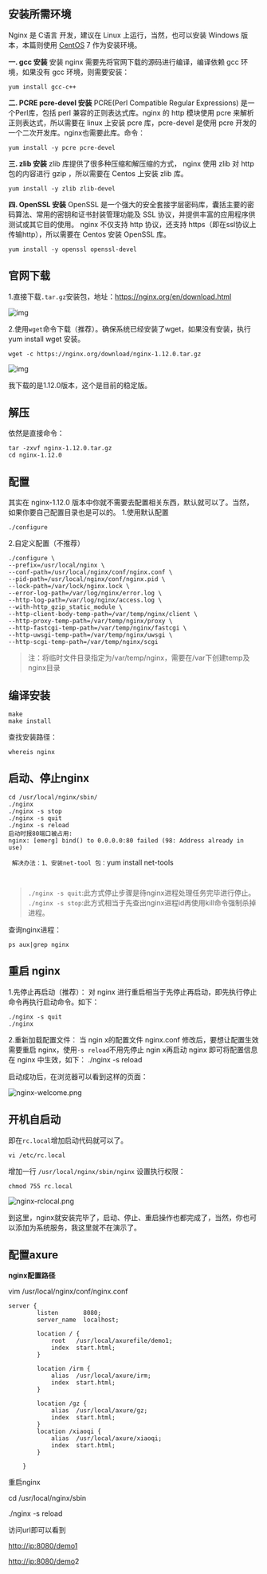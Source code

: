 ## 安装所需环境

Nginx 是 C语言 开发，建议在 Linux 上运行，当然，也可以安装 Windows 版本，本篇则使用 [CentOS](http://www.linuxidc.com/topicnews.aspx?tid=14) 7 作为安装环境。

 

**一. gcc 安装**
安装 nginx 需要先将官网下载的源码进行编译，编译依赖 gcc 环境，如果没有 gcc 环境，则需要安装：

```
yum install gcc-c++
```

**二. PCRE pcre-devel 安装**
PCRE(Perl Compatible Regular Expressions) 是一个Perl库，包括 perl 兼容的正则表达式库。nginx 的 http 模块使用 pcre 来解析正则表达式，所以需要在 linux 上安装 pcre 库，pcre-devel 是使用 pcre 开发的一个二次开发库。nginx也需要此库。命令：

```
yum install -y pcre pcre-devel
```

**三. zlib 安装**
zlib 库提供了很多种压缩和解压缩的方式， nginx 使用 zlib 对 http 包的内容进行 gzip ，所以需要在 Centos 上安装 zlib 库。

```
yum install -y zlib zlib-devel
```

**四. OpenSSL 安装**
OpenSSL 是一个强大的安全套接字层密码库，囊括主要的密码算法、常用的密钥和证书封装管理功能及 SSL 协议，并提供丰富的应用程序供测试或其它目的使用。
nginx 不仅支持 http 协议，还支持 https（即在ssl协议上传输http），所以需要在 Centos 安装 OpenSSL 库。

```
yum install -y openssl openssl-devel
```

## 官网下载

1.直接下载`.tar.gz`安装包，地址：https://nginx.org/en/download.html

![img](https://images2015.cnblogs.com/blog/26794/201704/26794-20170415143759345-1159867247.png)

 

2.使用`wget`命令下载（推荐）。确保系统已经安装了wget，如果没有安装，执行 yum install wget 安装。

```
wget -c https://nginx.org/download/nginx-1.12.0.tar.gz
```

![img](https://images2015.cnblogs.com/blog/26794/201704/26794-20170415143847533-1700322865.png)

 

我下载的是1.12.0版本，这个是目前的稳定版。

## 解压

依然是直接命令：

```
tar -zxvf nginx-1.12.0.tar.gz
cd nginx-1.12.0
```

## 配置

其实在 nginx-1.12.0 版本中你就不需要去配置相关东西，默认就可以了。当然，如果你要自己配置目录也是可以的。
1.使用默认配置

```
./configure
```

2.自定义配置（不推荐）

```
./configure \
--prefix=/usr/local/nginx \
--conf-path=/usr/local/nginx/conf/nginx.conf \
--pid-path=/usr/local/nginx/conf/nginx.pid \
--lock-path=/var/lock/nginx.lock \
--error-log-path=/var/log/nginx/error.log \
--http-log-path=/var/log/nginx/access.log \
--with-http_gzip_static_module \
--http-client-body-temp-path=/var/temp/nginx/client \
--http-proxy-temp-path=/var/temp/nginx/proxy \
--http-fastcgi-temp-path=/var/temp/nginx/fastcgi \
--http-uwsgi-temp-path=/var/temp/nginx/uwsgi \
--http-scgi-temp-path=/var/temp/nginx/scgi
```

> 注：将临时文件目录指定为/var/temp/nginx，需要在/var下创建temp及nginx目录

## 编译安装

```
make
make install
```

查找安装路径：

```
whereis nginx
```

## 启动、停止nginx

```
cd /usr/local/nginx/sbin/
./nginx 
./nginx -s stop
./nginx -s quit
./nginx -s reload
启动时报80端口被占用:
nginx: [emerg] bind() to 0.0.0.0:80 failed (98: Address already in use)

```

` 解决办法：1、安装net-tool 包：`yum install net-tools

```
 
```

> `./nginx -s quit`:此方式停止步骤是待nginx进程处理任务完毕进行停止。
> `./nginx -s stop`:此方式相当于先查出nginx进程id再使用kill命令强制杀掉进程。

查询nginx进程：

```
ps aux|grep nginx
```

## 重启 nginx

1.先停止再启动（推荐）：
对 nginx 进行重启相当于先停止再启动，即先执行停止命令再执行启动命令。如下：

```
./nginx -s quit
./nginx
```

2.重新加载配置文件：
当 ngin x的配置文件 nginx.conf 修改后，要想让配置生效需要重启 nginx，使用`-s reload`不用先停止 ngin x再启动 nginx 即可将配置信息在 nginx 中生效，如下：
./nginx -s reload

启动成功后，在浏览器可以看到这样的页面：

![nginx-welcome.png](http://www.linuxidc.com/upload/2016_09/160905180451093.png)

## 开机自启动

即在`rc.local`增加启动代码就可以了。

```
vi /etc/rc.local
```

增加一行 `/usr/local/nginx/sbin/nginx`
设置执行权限：

```
chmod 755 rc.local
```

![nginx-rclocal.png](http://www.linuxidc.com/upload/2016_09/160905180451095.png)

到这里，nginx就安装完毕了，启动、停止、重启操作也都完成了，当然，你也可以添加为系统服务，我这里就不在演示了。

## 配置axure

**nginx配置路径**

 vim /usr/local/nginx/conf/nginx.conf

```
server {
        listen       8080;
        server_name  localhost;
		
		location / {
            root   /usr/local/axurefile/demo1;
            index  start.html;
        }

        location /irm {
            alias  /usr/local/axure/irm;
            index  start.html;
        }
		
		location /gz {
            alias  /usr/local/axure/gz;
            index  start.html;
        }
        location /xiaoqi {
            alias  /usr/local/axure/xiaoqi;
            index  start.html;
        }

	}
```

 

重启nginx

cd /usr/local/nginx/sbin

 ./nginx -s reload

 

访问url即可以看到

[http://ip:8080/demo1](http://192.168.1.105:8080/demo1)

[http://ip:8080/demo](http://192.168.1.105:8080/demo1)2